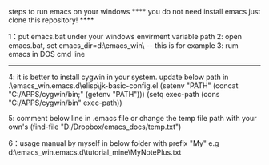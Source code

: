 steps to run emacs on your windows
**** you do not need install emacs just clone this repository! ****

1：put emacs.bat under your windows envirment variable path
2: open emacs.bat, set emacs_dir=d:\emacs_win\  -- this is for example
3: rum emacs in DOS cmd line

-----------------------------------------------------------------------

4: it is better to install cygwin in your system.
update below path in .\emacs_win\.emacs.d\elisp\jk-basic-config.el
(setenv "PATH" (concat "C:/APPS/cygwin/bin;" (getenv "PATH")))
(setq exec-path (cons "C:/APPS/cygwin/bin" exec-path))

5: comment below line in .emacs file or change the temp file path with your own's
(find-file "D:/Dropbox/emacs_docs/temp.txt")

6：usage manual by myself in below folder with prefix "My"
e.g
d:\emacs_win\.emacs.d\tutorial_mine\MyNotePlus.txt